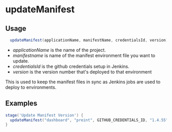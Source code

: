 # updateManifest

## Usage

```groovy
  updateManifest(applicationName, manifestName, credentialsId, version)
```

* *applicationName* is the name of the project.
* *manifestname*  is name of the manifest environment file you want to update.
* *credentialsId*  is the github credentials setup in Jenkins.
* *version* is the version number that's deployed to that environment

This is used to keep the manifest files in sync as Jenkins jobs are used to deploy to environments.

## Examples

```groovy
stage('Update Manifest Version') {
  updateManifest("dashboard", "preint", GITHUB_CREDENTIALS_ID, "1.4.55")
}
```
